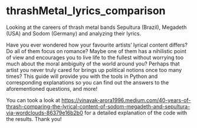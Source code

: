 # thrashMetal_lyrics_comparison
Looking at the careers of thrash metal bands Sepultura (Brazil), Megadeth (USA) and Sodom (Germany) and analyzing their lyrics.

Have you ever wondered how your favourite artists’ lyrical content differs? Do all of them focus on romance? Maybe one of them has a nihilistic point of view and encourages you to live life to the fullest without worrying too much about the moral ambiguity of the world around you? Perhaps that artist you never truly cared for brings up political notions once too many times?
This guide will provide you with the tools in Python and corresponding explanations so you can find out the answers to the aforementioned questions, and more!

You can took a look at https://vinayak-arora1996.medium.com/40-years-of-thrash-comparing-the-lyrical-content-of-sodom-megadeth-and-sepultura-via-wordclouds-86379e16b2b0 for a detailed explanation of the code with the results. Thank you!
